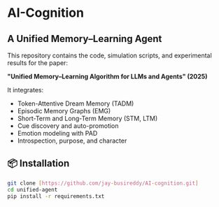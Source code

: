 # AI-Cognition
## A Unified Memory–Learning Agent

This repository contains the code, simulation scripts, and experimental results
for the paper:

**"Unified Memory–Learning Algorithm for LLMs and Agents" (2025)**

It integrates:
- Token-Attentive Dream Memory (TADM)
- Episodic Memory Graphs (EMG)
- Short-Term and Long-Term Memory (STM, LTM)
- Cue discovery and auto-promotion
- Emotion modeling with PAD
- Introspection, purpose, and character

## 📦 Installation
```bash
git clone [https://github.com/jay-busireddy/AI-cognition.git]
cd unified-agent
pip install -r requirements.txt
